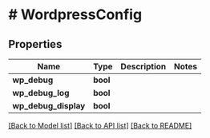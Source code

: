 # # WordpressConfig

## Properties

Name | Type | Description | Notes
------------ | ------------- | ------------- | -------------
**wp_debug** | **bool** |  |
**wp_debug_log** | **bool** |  |
**wp_debug_display** | **bool** |  |

[[Back to Model list]](../../README.md#models) [[Back to API list]](../../README.md#endpoints) [[Back to README]](../../README.md)
